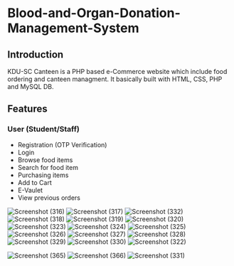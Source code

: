 # Blood-and-Organ-Donation-Management-System

## Introduction

KDU-SC Canteen is a PHP based e-Commerce website which include food ordering and canteen managment. It basically built with HTML, CSS, PHP and MySQL DB.

## Features

### User (Student/Staff)
- Registration (OTP Verification)
- Login
- Browse food items
- Search for food item
- Purchasing items
 - Add to Cart
- E-Vaulet
- View previous orders

![Screenshot (316)](https://user-images.githubusercontent.com/125330952/221113905-892df657-7f7a-4737-b5ee-c23af27d6034.png)
![Screenshot (317)](https://user-images.githubusercontent.com/125330952/221114590-ae44106b-c106-4251-9e7a-27a25a91a53e.png)
![Screenshot (332)](https://user-images.githubusercontent.com/125330952/221114655-46244df8-fe5a-41c6-9350-07ec8cbf8883.png)
![Screenshot (318)](https://user-images.githubusercontent.com/125330952/221113947-dc7dd9f9-f65e-4494-baec-b7c719bd4a48.png)
![Screenshot (319)](https://user-images.githubusercontent.com/125330952/221113991-74436176-b415-4593-b691-5e603ba0ed42.png)
![Screenshot (320)](https://user-images.githubusercontent.com/125330952/221114013-f399833e-a23d-4b16-a882-f32179170f7e.png)
![Screenshot (323)](https://user-images.githubusercontent.com/125330952/221114168-598cacfe-79a9-4449-8dfc-a9e8918296d3.png)
![Screenshot (324)](https://user-images.githubusercontent.com/125330952/221114175-58d56a50-9a32-43b2-b00f-15b696a93b8e.png)
![Screenshot (325)](https://user-images.githubusercontent.com/125330952/221114188-bd71f862-7842-4675-bae4-d12f42751988.png)
![Screenshot (326)](https://user-images.githubusercontent.com/125330952/221114209-6e0e1b71-1516-47cb-817b-874673d2ed5d.png)
![Screenshot (327)](https://user-images.githubusercontent.com/125330952/221114215-50ab5395-57bc-41f6-b9e9-85d6b0242a17.png)
![Screenshot (328)](https://user-images.githubusercontent.com/125330952/221114229-1bddf09f-7b75-4b0a-a439-bd2d421764b6.png)
![Screenshot (329)](https://user-images.githubusercontent.com/125330952/221114233-e8d8ae38-4cb2-4004-923b-88a74d334593.png)
![Screenshot (330)](https://user-images.githubusercontent.com/125330952/221114153-9b3df7fd-7fdf-4ee8-bb14-3dcacacbfb0b.png)
![Screenshot (322)](https://user-images.githubusercontent.com/125330952/221114346-cb534ee0-9c14-45c0-99f8-9cd19cd57a46.png)

![Screenshot (365)](https://user-images.githubusercontent.com/125330952/221114421-8bb14507-f804-4c32-ae5b-9c95d42a0af7.png)
![Screenshot (366)](https://user-images.githubusercontent.com/125330952/221114448-c3f8b5ed-aecb-47d5-8f42-cc8247be11b3.png)
![Screenshot (331)](https://user-images.githubusercontent.com/125330952/221114480-7149e149-487a-4224-99d8-c1d619012626.png)
